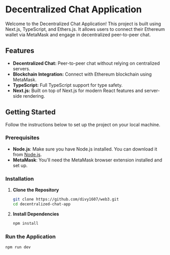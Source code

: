 # Decentralized Chat Application

Welcome to the Decentralized Chat Application! This project is built using Next.js, TypeScript, and Ethers.js. It allows users to connect their Ethereum wallet via MetaMask and engage in decentralized peer-to-peer chat.

## Features

- **Decentralized Chat:** Peer-to-peer chat without relying on centralized servers.
- **Blockchain Integration:** Connect with Ethereum blockchain using MetaMask.
- **TypeScript:** Full TypeScript support for type safety.
- **Next.js:** Built on top of Next.js for modern React features and server-side rendering.

## Getting Started

Follow the instructions below to set up the project on your local machine.

### Prerequisites

- **Node.js**: Make sure you have Node.js installed. You can download it from [Node.js](https://nodejs.org/).
- **MetaMask**: You'll need the MetaMask browser extension installed and set up.

### Installation

1. **Clone the Repository**

   ```bash
   git clone https://github.com/divy1607/web3.git
   cd decentralized-chat-app

2. **Install Dependencies**
   ```bash
   npm install

### Run the Application
   ```bash
   npm run dev

